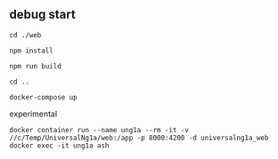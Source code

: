 ## debug start

```
cd ./web

npm install

npm run build

cd ..

docker-compose up
```


experimental

```
docker container run --name ung1a --rm -it -v //c/Temp/UniversalNg1a/web:/app -p 8000:4200 -d universalng1a_web
docker exec -it ung1a ash
```